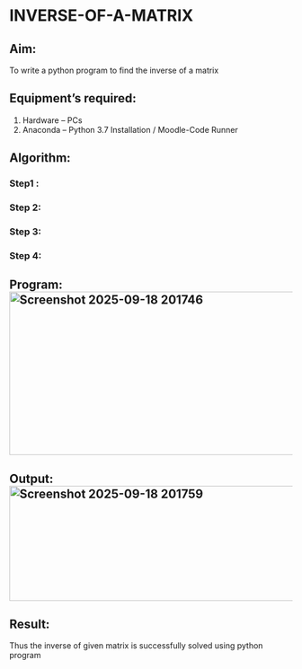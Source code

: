# INVERSE-OF-A-MATRIX
## Aim:
To write a python program to find the inverse of a matrix
## Equipment’s required:
1. 	Hardware – PCs
2. 	Anaconda – Python 3.7 Installation / Moodle-Code Runner
## Algorithm:
### Step1 : 
### Step 2: 
### Step 3: 
### Step 4: 

## Program:<img width="723" height="291" alt="Screenshot 2025-09-18 201746" src="https://github.com/user-attachments/assets/e473eb02-289a-47da-a0c7-99f1416188e3" />

## Output:<img width="867" height="205" alt="Screenshot 2025-09-18 201759" src="https://github.com/user-attachments/assets/b89b11d9-7751-42c6-90ec-303cda73cee1" />

## Result:
Thus the inverse of given matrix is successfully solved using python program

